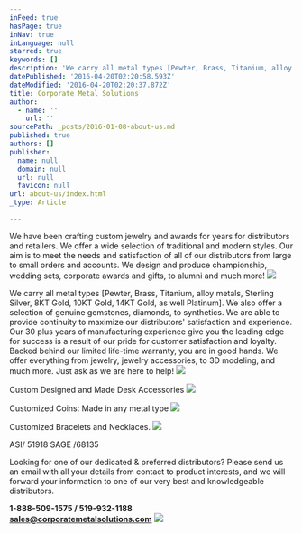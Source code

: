 ```yaml
---
inFeed: true
hasPage: true
inNav: true
inLanguage: null
starred: true
keywords: []
description: 'We carry all metal types [Pewter, Brass, Titanium, alloy metals, Sterling Silver, 8KT Gold, 10KT Gold, 14KT Gold, as well Platinum]. We also offer a selection of genuine gemstones, diamonds, to synthetics. We are able to provide continuity to maximize our distributors’ satisfaction and experience. Our 30 plus years of manufacturing experience give you the leading edge for success is a result of our pride for customer satisfaction and loyalty. Backed behind our limited life-time warranty, you are in good hands. We offer everything from jewelry, jewelry accessories, to 3D modeling, and much more. Just ask as we are here to help!'
datePublished: '2016-04-20T02:20:58.593Z'
dateModified: '2016-04-20T02:20:37.872Z'
title: Corporate Metal Solutions
author:
  - name: ''
    url: ''
sourcePath: _posts/2016-01-08-about-us.md
published: true
authors: []
publisher:
  name: null
  domain: null
  url: null
  favicon: null
url: about-us/index.html
_type: Article

---
```

We have been crafting custom jewelry and awards for years for distributors and retailers. We offer a wide selection of traditional and modern styles. Our aim is to meet the needs and satisfaction of all of our distributors from large to small orders and accounts. We design and produce championship, wedding sets, corporate awards and gifts, to alumni and much more!
![](https://the-grid-user-content.s3-us-west-2.amazonaws.com/717e3503-cc57-4cb9-93b9-0426e93912d2.JPG)

We carry all metal types \[Pewter, Brass, Titanium, alloy metals, Sterling Silver, 8KT Gold, 10KT Gold, 14KT Gold, as well Platinum\]. We also offer a selection of genuine gemstones, diamonds, to synthetics. We are able to provide continuity to maximize our distributors' satisfaction and experience. Our 30 plus years of manufacturing experience give you the leading edge for success is a result of our pride for customer satisfaction and loyalty. Backed behind our limited life-time warranty, you are in good hands. We offer everything from jewelry, jewelry accessories, to 3D modeling, and much more. Just ask as we are here to help!
![](https://the-grid-user-content.s3-us-west-2.amazonaws.com/7e786da5-208b-451e-a861-66c0bf7af498.jpg)

Custom Designed and Made Desk Accessories ![](https://the-grid-user-content.s3-us-west-2.amazonaws.com/cc5948dd-4be7-4426-8e6a-a91d793e2909.jpg)

Customized Coins: Made in any metal type
![](https://the-grid-user-content.s3-us-west-2.amazonaws.com/73156e4c-59eb-4b87-9ee1-151cefbbf29d.jpg)

Customized Bracelets and Necklaces.
![](https://the-grid-user-content.s3-us-west-2.amazonaws.com/9e0414d7-cffa-4211-9df1-43d5178bb3d3.jpg)

ASI/ 51918 SAGE /68135

Looking for one of our dedicated & preferred distributors? Please send us an email with all your details from contact to product interests, and we will forward your information to one of our very best and knowledgeable distributors.

**1-888-509-1575 / 519-932-1188  
sales@corporatemetalsolutions.com**
![](https://s3-us-west-2.amazonaws.com/the-grid-img/p/85adac77e54393379bbfc52d5c395746654dafaf.jpg)